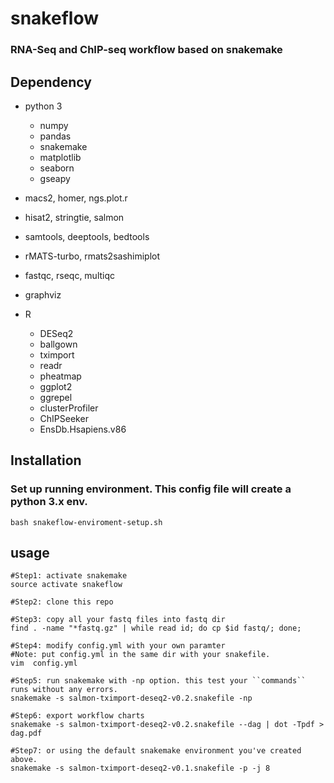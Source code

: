 # snakeflow

### RNA-Seq and ChIP-seq workflow based on snakemake

## Dependency
* python 3
  - numpy
  - pandas
  - snakemake
  - matplotlib
  - seaborn
  - gseapy

* macs2, homer, ngs.plot.r 
* hisat2, stringtie, salmon
* samtools, deeptools, bedtools
* rMATS-turbo, rmats2sashimiplot
* fastqc, rseqc, multiqc
* graphviz
* R
  - DESeq2
  - ballgown
  - tximport
  - readr
  - pheatmap
  - ggplot2
  - ggrepel
  - clusterProfiler
  - ChIPSeeker
  - EnsDb.Hsapiens.v86

## Installation

### Set up running environment. This config file will create a python 3.x env.

    bash snakeflow-enviroment-setup.sh
    
## usage
    
    #Step1: activate snakemake
    source activate snakeflow

    #Step2: clone this repo
    
    #Step3: copy all your fastq files into fastq dir
    find . -name "*fastq.gz" | while read id; do cp $id fastq/; done;
    
    #Step4: modify config.yml with your own paramter
    #Note: put config.yml in the same dir with your snakefile.
    vim  config.yml

    #Step5: run snakemake with -np option. this test your ``commands`` runs without any errors.
    snakemake -s salmon-tximport-deseq2-v0.2.snakefile -np

    #Step6: export workflow charts
    snakemake -s salmon-tximport-deseq2-v0.2.snakefile --dag | dot -Tpdf > dag.pdf

    #Step7: or using the default snakemake environment you've created above.
    snakemake -s salmon-tximport-deseq2-v0.1.snakefile -p -j 8
